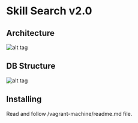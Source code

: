 # Skill Search v2.0

## Architecture
![alt tag](https://gitlab.ny.rga.com/rga-api/skillsearch/raw/master/readme-imgs/architecture.png)

## DB Structure
![alt tag](https://gitlab.ny.rga.com/rga-api/skillsearch/raw/master/readme-imgs/db.png)

## Installing
Read and follow /vagrant-machine/readme.md file.